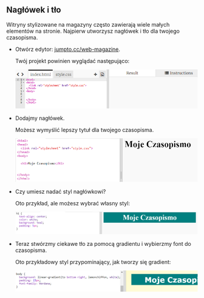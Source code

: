 ## Nagłówek i tło

Witryny stylizowane na magazyny często zawierają wiele małych elementów na stronie. Najpierw utworzysz nagłówek i tło dla twojego czasopisma.

+ Otwórz edytor: <a href="http://jumpto.cc/web-magazine" target="_blank">jumpto.cc/web-magazine</a>.
    
    Twój projekt powinien wyglądać następująco:
    
    ![zrzut ekranu](images/magazine-starter.png)

+ Dodajmy nagłówek.
    
    Możesz wymyślić lepszy tytuł dla twojego czasopisma.
    
    ![zrzut ekranu](images/magazine-heading.png)

+ Czy umiesz nadać styl nagłówkowi?
    
    Oto przykład, ale możesz wybrać własny styl:
    
    ![zrzut ekranu](images/magazine-heading-style.png)

+ Teraz stwórzmy ciekawe tło za pomocą gradientu i wybierzmy font do czasopisma.
    
    Oto przykładowy styl przypominający, jak tworzy się gradient:
    
    ![zrzut ekranu](images/magazine-background.png)